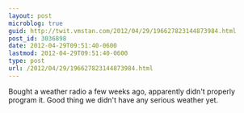 ```yaml
---
layout: post
microblog: true
guid: http://twit.vmstan.com/2012/04/29/196627823144873984.html
post_id: 3036898
date: 2012-04-29T09:51:40-0600
lastmod: 2012-04-29T09:51:40-0600
type: post
url: /2012/04/29/196627823144873984.html
---
```

Bought a weather radio a few weeks ago, apparently didn't properly program it. Good thing we didn't have any serious weather yet.
